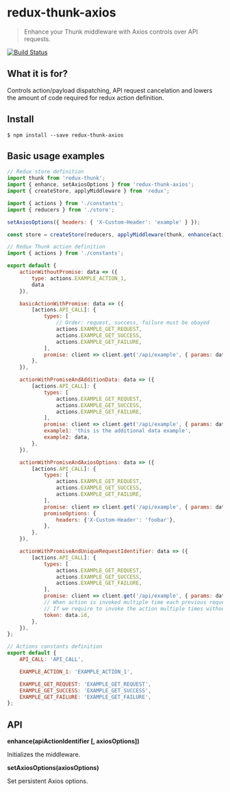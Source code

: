# redux-thunk-axios

> Enhance your Thunk middleware with Axios controls over API requests.

[![Build Status](https://travis-ci.org/mvuherer/redux-thunk-axios.svg?branch=master)](https://travis-ci.org/mvuherer/redux-thunk-axios)

## What it is for?

Controls action/payload dispatching, API request cancelation and lowers the amount of code required for redux action definition.

## Install

```
$ npm install --save redux-thunk-axios
```


## Basic usage examples

```js
// Redux store definition
import thunk from 'redux-thunk';
import { enhance, setAxiosOptions } from 'redux-thunk-axios';
import { createStore, applyMiddleware } from 'redux';

import { actions } from './constants';
import { reducers } from './store';

setAxiosOptions({ headers: { 'X-Custom-Header': 'example' } });

const store = createStore(reducers, applyMiddleware(thunk, enhance(actions.API_CALL)));
```

```js
// Redux Thunk action definition
import { actions } from './constants';

export default {
    actionWithoutPromise: data => ({
        type: actions.EXAMPLE_ACTION_1,
        data
    }),

    basicActionWithPromise: data => ({
        [actions.API_CALL]: {
            types: [
                // Order: request, success, failure must be obayed
                actions.EXAMPLE_GET_REQUEST,
                actions.EXAMPLE_GET_SUCCESS,
                actions.EXAMPLE_GET_FAILURE,
            ],
            promise: client => client.get('/api/example', { params: data })),
        },
    }),

    actionWithPromiseAndAdditionData: data => ({
        [actions.API_CALL]: {
            types: [
                actions.EXAMPLE_GET_REQUEST,
                actions.EXAMPLE_GET_SUCCESS,
                actions.EXAMPLE_GET_FAILURE,
            ],
            promise: client => client.get('/api/example', { params: data })),
            example1: 'this is the additional data example',
            example2: data,
        },
    }),

    actionWithPromiseAndAxiosOptions: data => ({
        [actions.API_CALL]: {
            types: [
                actions.EXAMPLE_GET_REQUEST,
                actions.EXAMPLE_GET_SUCCESS,
                actions.EXAMPLE_GET_FAILURE,
            ],
            promise: client => client.get('/api/example', { params: data })),
            promiseOptions: {
                headers: {'X-Custom-Header': 'foobar'},
            },
        },
    }),

    actionWithPromiseAndUniqueRequestIdentifier: data => ({
        [actions.API_CALL]: {
            types: [
                actions.EXAMPLE_GET_REQUEST,
                actions.EXAMPLE_GET_SUCCESS,
                actions.EXAMPLE_GET_FAILURE,
            ],
            promise: client => client.get('/api/example', { params: data })),
            // When action is invoked multiple time each previous request gets cancelled
            // If we require to invoke the action multiple times without them canceling each other we pass a unique token identifier
            token: data.id,
        },
    }),
};
```

```js
// Actions constants definition
export default {
    API_CALL: 'API_CALL',

    EXAMPLE_ACTION_1: 'EXAMPLE_ACTION_1',

    EXAMPLE_GET_REQUEST: 'EXAMPLE_GET_REQUEST',
    EXAMPLE_GET_SUCCESS: 'EXAMPLE_GET_SUCCESS',
    EXAMPLE_GET_FAILURE: 'EXAMPLE_GET_FAILURE',
};
```


## API
**enhance(apiActionIdentifier [, axiosOptions])**

Initializes the middleware.

**setAxiosOptions(axiosOptions)**

Set persistent Axios options.
